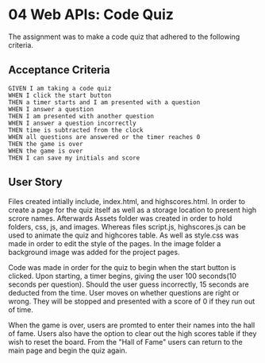 # 04 Web APIs: Code Quiz

The assignment was to make a code quiz that adhered to the following criteria. 

## Acceptance Criteria

```
GIVEN I am taking a code quiz
WHEN I click the start button
THEN a timer starts and I am presented with a question
WHEN I answer a question
THEN I am presented with another question
WHEN I answer a question incorrectly
THEN time is subtracted from the clock
WHEN all questions are answered or the timer reaches 0
THEN the game is over
WHEN the game is over
THEN I can save my initials and score
```

## User Story
Files created intially include, index.html, and highscores.html. In order to create a page for the quiz itself as well as a storage location to present high scrore names. Afterwards Assets folder was created in order to hold folders, css, js, and images. Whereas files script.js, highscores.js can be used to animate the quiz and highcores table. As well as style.css was made in order to edit the style of the pages. In the image folder a background image was added for the project pages. 

Code was made in order for the quiz to begin when the start button is clicked. Upon starting, a timer begins, giving the user 100 seconds(10 seconds per question). Should the user guess incorrectly, 15 seconds are deducted from the time. User moves on whether questions are right or wrong. They will be stopped and presented with a score of 0 if they run out of time. 

When the game is over, users are promted to enter their names into the hall of fame. Users also have the option to clear out the high scores table if they wish to reset the board. From the "Hall of Fame" users can return to the main page and begin the quiz again. 